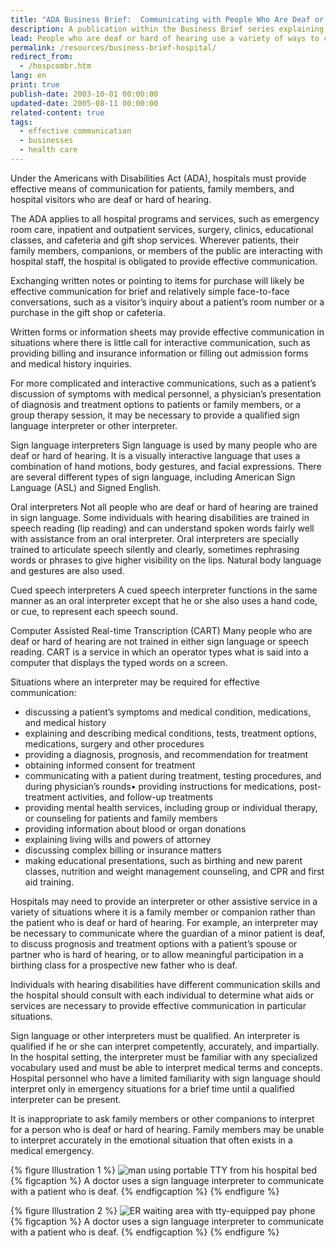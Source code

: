 ```yaml
---
title: "ADA Business Brief:  Communicating with People Who Are Deaf or Hard of Hearing in Hospital Settings"
description: A publication within the Business Brief series explaining methods and requirements of providing effective communication in a hospital setting.
lead: People who are deaf or hard of hearing use a variety of ways to communicate. Some rely on sign language interpreters or assistive listening devices; some rely primarily on written messages. Many can speak even though they cannot hear. The method of communication and the services or aids the hospital must provide will vary depending upon the abilities of the person who is deaf or hard of hearing and on the complexity and nature of the communications that are required. Effective communication is particularly critical in health care settings where miscommunication may lead to misdiagnosis and improper or delayed medical treatment.
permalink: /resources/business-brief-hospital/
redirect_from:
  - /hospcombr.htm
lang: en
print: true
publish-date: 2003-10-01 00:00:00
updated-date: 2005-08-11 00:00:00
related-content: true
tags:
  - effective communication
  - businesses
  - health care
---
```

Under the Americans with Disabilities Act (ADA), hospitals must provide effective means of communication for patients, family members, and hospital visitors who are deaf or hard of hearing.

The ADA applies to all hospital programs and services, such as emergency room care, inpatient and outpatient services, surgery, clinics, educational classes, and cafeteria and gift shop services. Wherever patients, their family members, companions, or members of the public are interacting with hospital staff, the hospital is obligated to provide effective communication.

Exchanging written notes or pointing to items for purchase will likely be effective communication for brief and relatively simple face-to-face conversations, such as a visitor’s inquiry about a patient’s room number or a purchase in the gift shop or cafeteria.

Written forms or information sheets may provide effective communication in situations where there is little call for interactive communication, such as providing billing and insurance information or filling out admission forms and medical history inquiries.

For more complicated and interactive communications, such as a patient’s discussion of symptoms with medical personnel, a physician’s presentation of diagnosis and treatment options to patients or family members, or a group therapy session, it may be necessary to provide a qualified sign language interpreter or other interpreter.

Sign language interpreters
Sign language is used by many people who are deaf or hard of hearing. It is a visually interactive language that uses a combination of hand motions, body gestures, and facial expressions. There are several different types of sign language, including American Sign Language (ASL) and Signed English.

Oral interpreters
Not all people who are deaf or hard of hearing are trained in sign language. Some individuals with hearing disabilities are trained in speech reading (lip reading) and can understand spoken words fairly well with assistance from an oral interpreter. Oral interpreters are specially trained to
articulate speech silently and clearly, sometimes rephrasing words or phrases to give higher visibility on the lips. Natural body language and gestures are also used.

Cued speech interpreters
A cued speech interpreter functions in the same manner as an oral interpreter except that he or she also uses a hand code, or cue, to represent each speech sound.

Computer Assisted Real-time Transcription (CART)
Many people who are deaf or hard of hearing are not trained in either sign language or speech reading. CART is a service in which an operator types what is said into a computer that displays the typed words on a screen.

Situations where an interpreter may be required for effective communication:

- discussing a patient’s symptoms and medical condition, medications, and medical history
- explaining and describing medical conditions, tests, treatment options, medications, surgery and other procedures
- providing a diagnosis, prognosis, and recommendation for treatment
- obtaining informed consent for treatment
- communicating with a patient during treatment, testing procedures, and during physician’s rounds• providing instructions for medications, post-treatment activities, and follow-up treatments
- providing mental health services, including group or individual therapy, or counseling for patients and family members
- providing information about blood or organ donations
- explaining living wills and powers of attorney
- discussing complex billing or insurance matters
- making educational presentations, such as birthing and new parent classes, nutrition and weight management counseling, and CPR and first aid training.

Hospitals may need to provide an interpreter or other assistive service in a variety of situations where it is a family member or companion rather than the patient who is deaf or hard of hearing. For example, an interpreter may be necessary to communicate where the guardian of a minor patient is deaf, to discuss prognosis and treatment options with a patient’s spouse or partner who is hard of hearing, or to allow meaningful participation in a birthing class for a prospective new father who is deaf.

Individuals with hearing disabilities have different communication skills and the hospital should consult with each individual to determine what aids or services are necessary to provide effective communication in particular situations.

Sign language or other interpreters must be qualified. An interpreter is qualified if he or she can interpret competently, accurately, and impartially. In the hospital setting, the interpreter must be familiar with any specialized vocabulary used and must be able to interpret medical terms and concepts. Hospital personnel who have a limited familiarity with sign language should interpret only in emergency situations for a brief time until a qualified interpreter can be present.

It is inappropriate to ask family members or other companions to interpret for a person who is deaf or hard of hearing. Family members may be unable to interpret accurately in the emotional situation that often exists in a medical emergency.

{% figure Illustration 1 %}
<img src="{{ '/assets/images/project-images/ttyhosprm.gif' | relative_url }}" alt="man using portable TTY from his hospital bed" />
{% figcaption %}
A doctor uses a sign language interpreter to communicate with a patient who is deaf.
{% endfigcaption %}
{% endfigure %}


{% figure Illustration 2 %}
<img src="{{ '/assets/images/project-images/erwaitty.gif' | relative_url }}" alt="ER waiting area with tty-equipped pay phone" />
{% figcaption %}
A doctor uses a sign language interpreter to communicate with a patient who is deaf.
{% endfigcaption %}
{% endfigure %}


